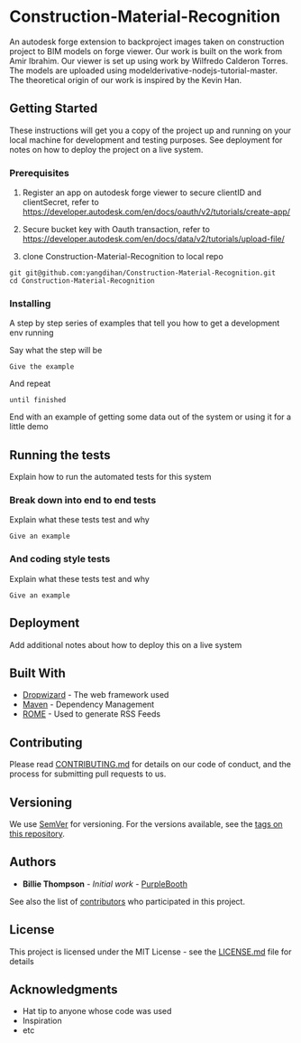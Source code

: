 # Construction-Material-Recognition

An autodesk forge extension to backproject images taken on construction project to BIM models on forge viewer. Our work is built on the work from Amir Ibrahim. Our viewer is set up using work by Wilfredo Calderon Torres. The models are uploaded using modelderivative-nodejs-tutorial-master. The theoretical origin of our work is inspired by the Kevin Han.

## Getting Started

These instructions will get you a copy of the project up and running on your local machine for development and testing purposes. See deployment for notes on how to deploy the project on a live system.

### Prerequisites

1) Register an app on autodesk forge viewer to secure clientID and clientSecret, refer to https://developer.autodesk.com/en/docs/oauth/v2/tutorials/create-app/

2) Secure bucket key with Oauth transaction, refer to https://developer.autodesk.com/en/docs/data/v2/tutorials/upload-file/

3) clone Construction-Material-Recognition to local repo 
```
git git@github.com:yangdihan/Construction-Material-Recognition.git
cd Construction-Material-Recognition
```

### Installing

A step by step series of examples that tell you how to get a development env running

Say what the step will be

```
Give the example
```

And repeat

```
until finished
```

End with an example of getting some data out of the system or using it for a little demo

## Running the tests

Explain how to run the automated tests for this system

### Break down into end to end tests

Explain what these tests test and why

```
Give an example
```

### And coding style tests

Explain what these tests test and why

```
Give an example
```

## Deployment

Add additional notes about how to deploy this on a live system

## Built With

* [Dropwizard](http://www.dropwizard.io/1.0.2/docs/) - The web framework used
* [Maven](https://maven.apache.org/) - Dependency Management
* [ROME](https://rometools.github.io/rome/) - Used to generate RSS Feeds

## Contributing

Please read [CONTRIBUTING.md](https://gist.github.com/PurpleBooth/b24679402957c63ec426) for details on our code of conduct, and the process for submitting pull requests to us.

## Versioning

We use [SemVer](http://semver.org/) for versioning. For the versions available, see the [tags on this repository](https://github.com/your/project/tags). 

## Authors

* **Billie Thompson** - *Initial work* - [PurpleBooth](https://github.com/PurpleBooth)

See also the list of [contributors](https://github.com/your/project/contributors) who participated in this project.

## License

This project is licensed under the MIT License - see the [LICENSE.md](LICENSE.md) file for details

## Acknowledgments

* Hat tip to anyone whose code was used
* Inspiration
* etc
